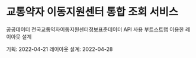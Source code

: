 # 교통약자 이동지원센터 통합 조회 서비스

공공데이터
전국교통약자이동지원센터정보표준데이터 API 사용
부트스트랩 이용한 레이아웃 설계

기획: 2022-04-21
레이아웃 설계: 2022-04-28

